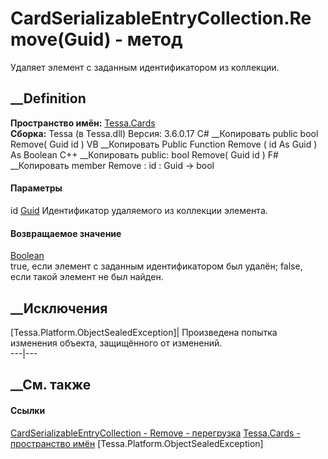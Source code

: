 # CardSerializableEntryCollection<T>.Remove(Guid) - метод
Удаляет элемент с заданным идентификатором из коллекции.
## __Definition
 **Пространство имён:** [Tessa.Cards](N_Tessa_Cards.htm)  
 **Сборка:** Tessa (в Tessa.dll) Версия: 3.6.0.17
C# __Копировать
     public bool Remove(
    	Guid id
    )
VB __Копировать
     Public Function Remove ( 
    	id As Guid
    ) As Boolean
C++ __Копировать
     public:
    bool Remove(
    	Guid id
    )
F# __Копировать
     member Remove : 
            id : Guid -> bool 
#### Параметры
id [Guid](https://learn.microsoft.com/dotnet/api/system.guid)
    Идентификатор удаляемого из коллекции элемента.
#### Возвращаемое значение
[Boolean](https://learn.microsoft.com/dotnet/api/system.boolean)  
true, если элемент с заданным идентификатором был удалён;
false, если такой элемент не был найден.
##  __Исключения
[Tessa.Platform.ObjectSealedException]| Произведена попытка изменения объекта,
защищённого от изменений.  
---|---  
##  __См. также
#### Ссылки
[CardSerializableEntryCollection<T> \-
](T_Tessa_Cards_CardSerializableEntryCollection_1.htm)
[Remove -
перегрузка](Overload_Tessa_Cards_CardSerializableEntryCollection_1_Remove.htm)
[Tessa.Cards - пространство имён](N_Tessa_Cards.htm)
[Tessa.Platform.ObjectSealedException]
